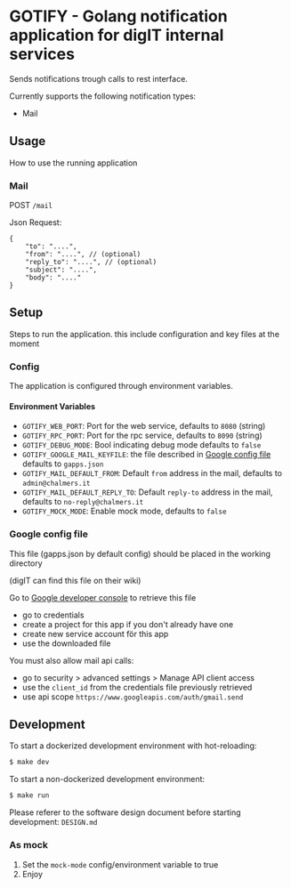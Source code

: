 # GOTIFY - Golang notification application for digIT internal services

Sends notifications trough calls to rest interface.

Currently supports the following notification types:
* Mail

## Usage
How to use the running application

### Mail
POST `/mail`

Json Request:
```json5
{
    "to": "....",
    "from": "....", // (optional)
    "reply_to": "....", // (optional)
    "subject": "....",
    "body": "...."
}
```

## Setup
Steps to run the application.
this include configuration and key files at the moment

### Config
The application is configured through  environment variables.

#### Environment Variables
* `GOTIFY_WEB_PORT`: Port for the web service, defaults to `8080` (string)
* `GOTIFY_RPC_PORT`: Port for the rpc service, defaults to `8090` (string)
* `GOTIFY_DEBUG_MODE`: Bool indicating debug mode defaults to `false`
* `GOTIFY_GOOGLE_MAIL_KEYFILE`: the file described in [Google config file](#google-config-file) defaults 
to `gapps.json`
* `GOTIFY_MAIL_DEFAULT_FROM`: Default `from` address in the mail, defaults to `admin@chalmers.it`
* `GOTIFY_MAIL_DEFAULT_REPLY_TO`: Default `reply-to` address in the mail, defaults to `no-reply@chalmers.it`
* `GOTIFY_MOCK_MODE`: Enable mock mode, defaults to `false`

### Google config file
This file (gapps.json by default config) should be placed in the working directory

(digIT can find this file on their wiki)


Go to [Google developer console](https://console.developers.google.com) to retrieve this file

* go to credentials
* create a project for this app if you don't already have one
* create new service account för this app
* use the downloaded file


You must also allow mail api calls:

* go to security > advanced settings > Manage API client access
* use the `client_id` from the credentials file previously retrieved
* use api scope `https://www.googleapis.com/auth/gmail.send`

## Development
To start a dockerized development environment with hot-reloading:
```bash
$ make dev
```

To start a non-dockerized development environment:
```bash
$ make run
```

Please referer to the software design document before starting development: `DESIGN.md`

### As mock
1. Set the `mock-mode` config/environment variable to true
2. Enjoy
